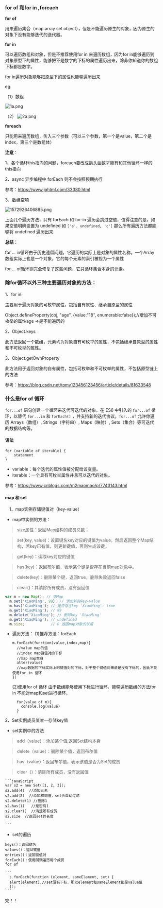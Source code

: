 ### for of 和for in ,foreach

**for of**

用来遍历集合（map array set object），但是不能遍历原生的对象，因为原生的对象下没有能够迭代的迭代器。

**for in** 

可以遍历数组和对象，但是不推荐使用for in 来遍历数组，因为for in能够遍历到对象原型下的属性，能够把不是数字的下标的属性遍历出来，除非你知道你的数组下标都是数字。

for in遍历对象能够把原型下的属性也能够遍历出来

eg:

（1）数组

![1a.png](https://i.loli.net/2019/11/05/Xmbe1x3cLg8DHOh.png)

（2）
![2a.png](https://i.loli.net/2019/11/05/eIT6qsyt3ArKEBn.png)


**foreach** 

只能用来遍历数组，传入三个参数（可以三个参数，第一个是value，第二个是index，第三个是数组体）

**注意**：

1、各个循环this指向的问题，foreach要改成箭头函数才能有和其他循环一样的this指向

2、async 异步编程中 forEach 则不会按照预期执行

参考：https://www.jqhtml.com/33380.html


3、数组空项

![1572926406885.png](https://i.loli.net/2019/11/05/dylfKX2pgHrWVRQ.png)

上面几个遍历方法，只有 forEach 和 for-in 遍历会跳过空值，值得注意的是，如果空值明确设置为 undefined 如 `['a', undefined, 'c']` 那么所有遍历方法都能够将 undefined 遍历出来

**总结：**

for … in循环由于历史遗留问题，它遍历的实际上是对象的属性名称。一个Array数组实际上也是一个对象，它的每个元素的索引被视为一个属性

for … of循环则完全修复了这些问题，它只循环集合本身的元素。







### **除for循环以外三种主要遍历对象的方法：**

1、for in

主要用于遍历对象的可枚举属性，包括自有属性、继承自原型的属性

Object.defineProperty(obj, "age", {value:"18", enumerable:false});//增加不可枚举的属性age =>是不能遍历的

2、Object.keys

此方法返回一个数组，元素均为对象自有可枚举的属性，不包括继承自原型的属性和不可枚举的属性。

3、Object.getOwnProperty

此方法用于返回对象的自有属性，包括可枚举和不可枚举的属性，不包括原型链上的方法

参考：https://blog.csdn.net/tomy123456123456/article/details/81633548



### **什么是for of 循环**

`for...of` 语句创建一个循环来迭代可迭代的对象。在 ES6 中引入的 `for...of` 循环，以替代 `for...in` 和 `forEach()` ，并支持新的迭代协议。`for...of` 允许你遍历 Arrays（数组）, Strings（字符串）, Maps（映射）, Sets（集合）等可迭代的数据结构等。

#### 语法

```
for (variable of iterable) {
    statement
}
```

- variable：每个迭代的属性值被分配给该变量。
- iterable：一个具有可枚举属性并且可以迭代的对象。

参考：https://www.cnblogs.com/m2maomao/p/7743143.html

#### map 和 set

 　1、map实例存储键值对（key-value）
   - map中实例的方法：

  > size属性：返回Map结构的成员总数；

  > set(key, value)：设置键名key对应的键值为value，然后返回整个Map结构，若key已有值，则更新键值，否则生成该键。

  > get(key)：读取key对应的键值

  > has(key)：返回布尔值，表示某个键是否存在当前map对象中。

  > delete(key)：删除某个键，返回true，删除失败返回false

  > clear()：其清除所有成员，没有返回值

  ```javaScript
  var m = new Map(); // 空Map
    m.set('XiaoMing', 99); // 添加新的key-value
    m.has('XiaoMing'); // 是否存在key 'XiaoMing': true
    m.get('XiaoMing'); // 99
    m.delete('XiaoMing'); // 删除key 'XiaoMing'
    m.get('XiaoMing'); // undefined
    m.size;            // 0 返回map对象的长度
  ```
  * 遍历方法：
      (1)推荐方法：forEach
    ```
    m.forEach(function(value,index,map){
      //value map的值
      //index map键值对的下标
      //map map本身
      alter(value)
      //map数据的下标实际上时键值对的下标，对于整个键值对来说是没有下标的，因此不能使用for in 循环
    })
    ```
    (2)使用for of 循环
    由于数组能够使用下标进行循环，能够遍历数组的方法for in 不能对map和set进行循环。
    ```
      for(value of m){
        console.log(value)
      }

    ```


   2、Set实例成员值唯一存储key值
   * set实例中的方法
   >add（value）：添加某个值,返回Set结构本身

   > delete（value）：删除某个值，返回布尔值

   > has（value）：返回布尔值，表示该值是否为Set的成员

   > clear（）：清除所有成员，没有返回值

    ```javaScript
    var s2 = new Set([1, 2, 3]);
    s2.add(4)  //添加元素
    s2.add(2)  //添加相同值，set会自动过滤
    s2.delete(1) //删除1
    s2.has(1)   //是否有1
    s2.clear()  //清楚所有成员
    s2.size  //返回set的长度
    
    ```

   - set的遍历

    keys()：返回键名
    values()：返回键值	
    entries()：返回键值对
    forEach()：使用回调遍历每个成员
    for of 
    
    ```
      s.forEach(function (element, sameElement, set) {
      alert(element);//set没有下标，所以element和sameElement都是value值
      });
    ```

完！！ 
